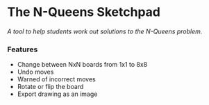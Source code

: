 # The N-Queens Sketchpad

_A tool to help students work out solutions to the N-Queens problem._

### Features
* Change between NxN boards from 1x1 to 8x8
* Undo moves
* Warned of incorrect moves
* Rotate or flip the board
* Export drawing as an image 
